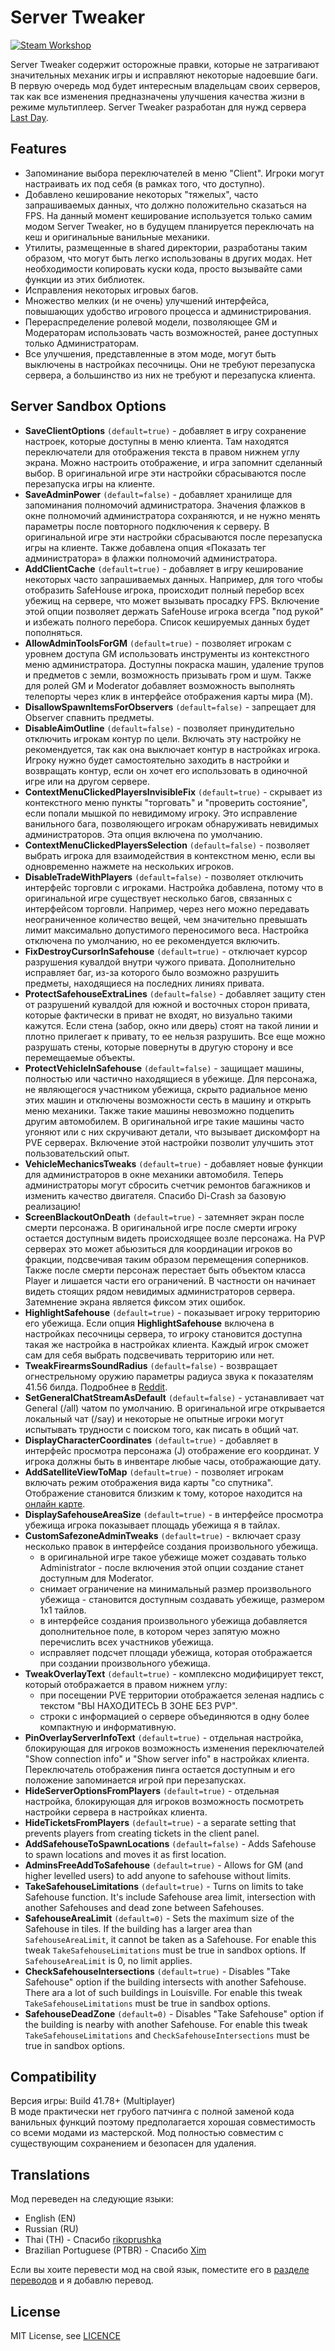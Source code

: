 # Server Tweaker
[![Steam Workshop](https://raw.githubusercontent.com/openzomboid/server-tweaker/master/assets/steam.svg)](https://steamcommunity.com/sharedfiles/filedetails/?id=2951816996)

Server Tweaker содержит осторожные правки, которые не затрагивают значительных механик игры и исправляют некоторые надоевшие баги. В первую очередь мод будет интересным владельцам своих серверов, так как все изменения предназначены улучшения качества жизни в режиме мультиплеер. Server Tweaker разработан для нужд сервера [Last Day](https://last-day.wargm.ru).

## Features
* Запоминание выбора переключателей в меню "Client". Игроки могут настраивать их под себя (в рамках того, что доступно).
* Добавлено кеширование некоторых "тяжелых", часто запрашиваемых данных, что должно положительно сказаться на FPS. На данный момент кеширование используется только самим модом Server Tweaker, но в будущем планируется переключать на кеш и оригинальные ванильные механики.
* Утилиты, размещенные в shared директории, разработаны таким образом, что могут быть легко использованы в других модах. Нет необходимости копировать куски кода, просто вызывайте сами функции из этих библиотек.
* Исправления некоторых игровых багов.
* Множество мелких (и не очень) улучшений интерфейса, повышающих удобство игрового процесса и администрирования.
* Перераспределение ролевой модели, позволяющее GM и Модераторам использовать часть возможностей, ранее доступных только Администраторам.
* Все улучшения, представленные в этом моде, могут быть выключены в настройках песочницы. Они не требуют перезапуска сервера, а большинство из них не требуют и перезапуска клиента.

## Server Sandbox Options
* **SaveClientOptions** `(default=true)` - добавляет в игру сохранение настроек, которые доступны в меню клиента. Там находятся переключатели для отображения текста в правом нижнем углу экрана. Можно настроить отображение, и игра запомнит сделанный выбор. В оригинальной игре эти настройки сбрасываются после перезапуска игры на клиенте.
* **SaveAdminPower** `(default=false)` - добавляет хранилище для запоминания полномочий администратора. Значения флажков в окне полномочий администратора сохраняются, и не нужно менять параметры после повторного подключения к серверу. В оригинальной игре эти настройки сбрасываются после перезапуска игры на клиенте. Также добавлена опция «Показать тег администратора» в флажки полномочий администратора.
* **AddClientCache** `(default=true)` - добавляет в игру кеширование некоторых часто запрашиваемых данных. Например, для того чтобы отобразить SafeHouse игрока, происходит полный перебор всех убежищ на сервере, что может вызывать просадку FPS. Включение этой опции позволяет держать SafeHouse игрока всегда "под рукой" и избежать полного перебора. Список кешируемых данных будет пополняться.
* **AllowAdminToolsForGM** `(default=true)` - позволяет игрокам с уровнем доступа GM использовать инструменты из контекстного меню администратора. Доступны покраска машин, удаление трупов и предметов с земли, возможность призывать гром и шум. Также для ролей GM и Moderator добавляет возможность выполнять телепорты через клик в интерфейсе отображения карты мира (M). 
* **DisallowSpawnItemsForObservers** `(default=false)` - запрещает для Observer спавнить предметы.
* **DisableAimOutline** `(default=false)` - позволяет принудительно отключить игрокам контур по цели. Включать эту настройку не рекомендуется, так как она выключает контур в настройках игрока. Игроку нужно будет самостоятельно заходить в настройки и возвращать контур, если он хочет его использовать в одиночной игре или на другом сервере.
* **ContextMenuClickedPlayersInvisibleFix** `(default=true)` - скрывает из контекстного меню пункты "торговать" и "проверить состояние", если попали мышкой по невидимому игроку. Это исправление ванильного бага, позволяющего игрокам обнаруживать невидимых администраторов. Эта опция включена по умолчанию.
* **ContextMenuClickedPlayersSelection** `(default=false)` - позволяет выбрать игрока для взаимодействия в контекстном меню, если вы одновременно нажмете на нескольких игроков.
* **DisableTradeWithPlayers** `(default=false)` - позволяет отключить интерфейс торговли с игроками. Настройка добавлена, потому что в оригинальной игре существует несколько багов, связанных с интерфейсом торговли. Например, через него можно передавать неограниченное количество вещей, чем значительно превышать лимит максимально допустимого переносимого веса. Настройка отключена по умолчанию, но ее рекомендуется включить.
* **FixDestroyCursorInSafehouse** `(default=true)` - отключает курсор разрушения кувалдой внутри чужого привата. Дополнительно исправляет баг, из-за которого было возможно разрушить предметы, находящиеся на последних линиях привата.
* **ProtectSafehouseExtraLines** `(default=false)` - добавляет защиту стен от разрушений кувалдой для южной и восточных сторон привата, которые фактически в приват не входят, но визуально такими кажутся. Если стена (забор, окно или дверь) стоят на такой линии и плотно прилегает к привату, то ее нельзя разрушить. Все еще можно разрушать стены, которые повернуты в другую сторону и все перемещаемые объекты.
* **ProtectVehicleInSafehouse** `(default=false)` - защищает машины, полностью или частично находящиеся в убежище. Для персонажа, не являющегося участником убежища, скрыто радиальное меню этих машин и отключены возможности сесть в машину и открыть меню механики. Также такие машины невозможно подцепить другим автомобилем. В оригинальной игре такие машины часто угоняют или с них скручивают детали, что вызывает дискомфорт на PVE серверах. Включение этой настройки позволит улучшить этот пользовательский опыт.
* **VehicleMechanicsTweaks** `(default=true)` - добавляет новые функции для администраторов в окне механики автомобиля. Теперь администраторы могут сбросить счетчик ремонтов багажников и изменить качество двигателя. Спасибо Di-Crash за базовую реализацию!
* **ScreenBlackoutOnDeath** `(default=true)` - затемняет экран после смерти персонажа. В оригинальной игре после смерти игроку остается доступным видеть происходящее возле персонажа. На PVP серверах это может абьюзиться для координации игроков во фракции, подсвечивая таким образом перемещения соперников. Также после смерти персонаж перестает быть объектом класса Player и лишается части его ограничений. В частности он начинает видеть стоящих рядом невидимых администраторов сервера. Затемнение экрана является фиксом этих ошибок.
* **HighlightSafehouse** `(default=true)` - показывает игроку территорию его убежища. Если опция **HighlightSafehouse** включена в настройках песочницы сервера, то игроку становится доступна такая же настройка в настройках клиента. Каждый игрок сможет сам для себя выбрать подсвечивать территорию или нет.
* **TweakFirearmsSoundRadius** `(default=false)` - возвращает огнестрельному оружию параметры радиуса звука к показателям 41.56 билда. Подробнее в [Reddit](https://www.reddit.com/r/projectzomboid/comments/ref3if/b4160_weapos_changes_guns_sound_radius).
* **SetGeneralChatStreamAsDefault** `(default=false)` - устанавливает чат General (/all) чатом по умолчанию. В оригинальной игре открывается локальный чат (/say) и некоторые не опытные игроки могут испытывать трудности с поиском того, как писать в общий чат.
* **DisplayCharacterCoordinates** `(default=true)` - добавляет в интерфейс просмотра персонажа (J) отображение его координат. У игрока должны быть в инвентаре любые часы, отображающие дату.
* **AddSatelliteViewToMap** `(default=true)` - позволяет игрокам включать режим отображения вида карты "со спутника". Отображение становится близким к тому, которое находится на [онлайн карте](https://map.projectzomboid.com).
* **DisplaySafehouseAreaSize** `(default=true)` - в интерфейсе просмотра убежища игрока показывает площадь убежища я в тайлах.
* **CustomSafezoneAdminTweaks** `(default=true)` - включает сразу несколько правок в интерфейсе создания произвольного убежища. 
  - в оригинальной игре такое убежище может создавать только Administrator - после включения этой опции создание станет доступным для Moderator.
  - снимает ограничение на минимальный размер произвольного убежища - становится доступным создавать убежище, размером 1x1 тайлов.
  - в интерфейсе создания произвольного убежища добавляется дополнительное поле, в котором через запятую можно перечислить всех участников убежища.
  - исправляет подсчет площади убежища, которая отображается при создании произвольного убежища.
* **TweakOverlayText** `(default=true)` - комплексно модифицирует текст, который отображается в правом нижнем углу:
  - при посещении PVE территории отображается зеленая надпись с текстом "ВЫ НАХОДИТЕСЬ В ЗОНЕ БЕЗ PVP".
  - строки с информацией о сервере объединяются в одну более компактную и информативную.
* **PinOverlayServerInfoText** `(default=true)` - отдельная настройка, блокирующая для игроков возможность изменения переключателей "Show connection info" и "Show server info" в настройках клиента. Переключатель отображения пинга остается доступным и его положение запоминается игрой при перезапусках.
* **HideServerOptionsFromPlayers** `(default=true)` - отдельная настройка, блокирующая для игроков возможность посмотреть настройки сервера в настройках клиента.
* **HideTicketsFromPlayers** `(default=true)` - a separate setting that prevents players from creating tickets in the client panel.
* **AddSafehouseToSpawnLocations** `(default=false)` - Adds Safehouse to spawn locations and moves it as first location.
* **AdminsFreeAddToSafehouse** `(default=true)` - Allows for GM (and higher levelled users) to add anyone to safehouse without limits.
* **TakeSafehouseLimitations** `(default=true)` - Turns on limits to take Safehouse function. It's include Safehouse area limit, intersection with another Safehouses and dead zone between Safehouses.
* **SafehouseAreaLimit** `(default=0)` - Sets the maximum size of the Safehouse in tiles. If the building has a larger area than `SafehouseAreaLimit`, it cannot be taken as a Safehouse. For enable this tweak `TakeSafehouseLimitations` must be true in sandbox options. If `SafehouseAreaLimit` is 0, no limit applies.
* **CheckSafehouseIntersections** `(default=true)` - Disables "Take Safehouse" option if the building intersects with another Safehouse. There ara a lot of such buildings in Louisville. For enable this tweak `TakeSafehouseLimitations` must be true in sandbox options.
* **SafehouseDeadZone** `(default=0)` - Disables "Take Safehouse" option if the building is nearby with another Safehouse. For enable this tweak `TakeSafehouseLimitations` and `CheckSafehouseIntersections` must be true in sandbox options.

## Compatibility
Версия игры: Build 41.78+ (Multiplayer)  
В моде практически нет грубого патчинга с полной заменой кода ванильных функций поэтому предполагается хорошая совместимость со всеми модами из мастерской. Мод полностью совместим с существующим сохранением и безопасен для удаления.

## Translations
Мод переведен на следующие языки:  

* English (EN)
* Russian (RU)
* Thai (TH) - Спасибо [rikoprushka](https://github.com/rikoprushka)
* Brazilian Portuguese (PTBR) - Спасибо [Xim](https://steamcommunity.com/id/BryanXim)

Если вы хоите перевести мод на свой язык, поместите его в [разделе переводов](https://steamcommunity.com/workshop/filedetails/discussion/2951816996/3824159062924268441) и я добавлю перевод.

## License
MIT License, see [LICENCE](LICENSE)  
